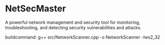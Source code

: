 # NetSecMaster
A powerful network management and security tool for monitoring, troubleshooting, and detecting security vulnerabilities and attacks.

buildcommand: g++ src/NetworkScanner.cpp -o NetworkScanner -lws2_32